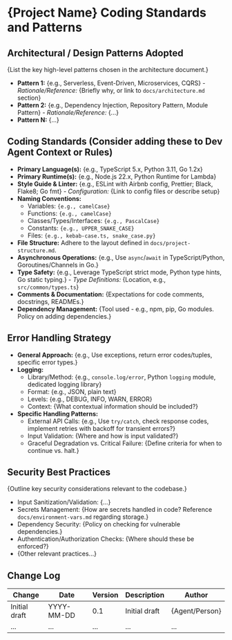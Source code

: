 # {Project Name} Coding Standards and Patterns

## Architectural / Design Patterns Adopted

{List the key high-level patterns chosen in the architecture document.}

- **Pattern 1:** {e.g., Serverless, Event-Driven, Microservices, CQRS} - _Rationale/Reference:_ {Briefly why, or link to `docs/architecture.md` section}
- **Pattern 2:** {e.g., Dependency Injection, Repository Pattern, Module Pattern} - _Rationale/Reference:_ {...}
- **Pattern N:** {...}

## Coding Standards (Consider adding these to Dev Agent Context or Rules)

- **Primary Language(s):** {e.g., TypeScript 5.x, Python 3.11, Go 1.2x}
- **Primary Runtime(s):** {e.g., Node.js 22.x, Python Runtime for Lambda}
- **Style Guide & Linter:** {e.g., ESLint with Airbnb config, Prettier; Black, Flake8; Go fmt} - _Configuration:_ {Link to config files or describe setup}
- **Naming Conventions:**
    - Variables: `{e.g., camelCase}`
    - Functions: `{e.g., camelCase}`
    - Classes/Types/Interfaces: `{e.g., PascalCase}`
    - Constants: `{e.g., UPPER_SNAKE_CASE}`
    - Files: `{e.g., kebab-case.ts, snake_case.py}`
- **File Structure:** Adhere to the layout defined in `docs/project-structure.md`.
- **Asynchronous Operations:** {e.g., Use `async`/`await` in TypeScript/Python, Goroutines/Channels in Go.}
- **Type Safety:** {e.g., Leverage TypeScript strict mode, Python type hints, Go static typing.} - _Type Definitions:_ {Location, e.g., `src/common/types.ts`}
- **Comments & Documentation:** {Expectations for code comments, docstrings, READMEs.}
- **Dependency Management:** {Tool used - e.g., npm, pip, Go modules. Policy on adding dependencies.}

## Error Handling Strategy

- **General Approach:** {e.g., Use exceptions, return error codes/tuples, specific error types.}
- **Logging:**
    - Library/Method: {e.g., `console.log/error`, Python `logging` module, dedicated logging library}
    - Format: {e.g., JSON, plain text}
    - Levels: {e.g., DEBUG, INFO, WARN, ERROR}
    - Context: {What contextual information should be included?}
- **Specific Handling Patterns:**
    - External API Calls: {e.g., Use `try/catch`, check response codes, implement retries with backoff for transient errors?}
    - Input Validation: {Where and how is input validated?}
    - Graceful Degradation vs. Critical Failure: {Define criteria for when to continue vs. halt.}

## Security Best Practices

{Outline key security considerations relevant to the codebase.}

- Input Sanitization/Validation: {...}
- Secrets Management: {How are secrets handled in code? Reference `docs/environment-vars.md` regarding storage.}
- Dependency Security: {Policy on checking for vulnerable dependencies.}
- Authentication/Authorization Checks: {Where should these be enforced?}
- {Other relevant practices...}

## Change Log

| Change        | Date       | Version | Description   | Author         |
| ------------- | ---------- | ------- | ------------- | -------------- |
| Initial draft | YYYY-MM-DD | 0.1     | Initial draft | {Agent/Person} |
| ...           | ...        | ...     | ...           | ...            |
